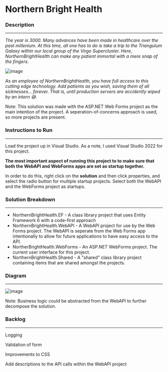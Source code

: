 <h1>Northern Bright Health</h1>
<h3>Description</h3>
<hr />

<em>The year is 3000. Many advances have been made in healthcare over the past millenium. At this time, all one has to do is take a trip to the Triangulum Galaxy within our local group of the Virgo Supercluster. Here, NorthernBrightHealth can make any patient immortal with a mere snap of the fingers.</em>

![image](https://user-images.githubusercontent.com/76532502/179167550-ec62fa9c-8fff-4478-982e-92d86ffb6339.png)

<em>As an employee of NorthernBrightHealth, you have full access to this cutting edge technology. Add patients as you wish, saving them of all sicknesses... forever. That is, until production servers are accidently wiped by an intern 😅.</em>

Note: This solution was made with the ASP.NET Web Forms project as the main intention of the project.
A seperation-of-concerns approach is used, so more projects are present.

<h3>Instructions to Run</h3>
<hr />
Load the project up in Visual Studio. As a note, I used Visual Studio 2022 for this project.

<b>The most important aspect of running this project to to make sure that both the WebAPI and WebForms apps are set as startup together.</b>

In order to do this, right click on the <b>solution</b> and then click properties, and select the radio button for multiple startup projects. Select both the WebAPI and the WebForms project as startups.



<h3>Solution Breakdown</h3>
<hr />
<ul>
  <li>NorthernBrightHealth.EF - A class library project that uses Entity Framework 6 with a code-first approach</li>
  <li>NorthernBrightHealth.WebAPI - A WebAPI project for use by the Web Forms project. The WebAPI is seperate from the Web Forms app intentionally to allow for future applications to have easy access to the API.</li>
  <li>NortherBrightHealth.WebForms - An ASP.NET WebForms project. The current user interface for this project.</li>
  <li>NorthernBrightHealth.Shared - A "shared" class library project containing items that are shared amongst the projects.</li>
</ul>

<h3>Diagram</h3>
<hr />

![image](https://user-images.githubusercontent.com/76532502/179172504-f07b65a3-2df7-4ec5-80af-7e34a8fcf219.png)

Note: Business logic could be abstracted from the WebAPI to further decompose the solution.
<h3>Backlog</h3>
<hr />

Logging

Validation of form

Improvements to CSS

Add descriptions to the API calls within the WebAPI project
